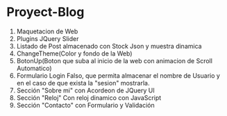 # Proyect-Blog

1. Maquetacion de Web
2. Plugins JQuery Slider
3. Listado de Post almacenado con Stock Json y muestra dinamica
4. ChangeTheme(Color y fondo de la Web)
5. BotonUp(Boton que suba al inicio de la web con animacion de Scroll Automatico)
6. Formulario Login Falso, que permita almacenar el nombre de Usuario y en el caso de que exista la "sesion" mostrarla.
7. Sección "Sobre mi" con Acordeon de JQuery UI
8. Sección "Reloj" Con reloj dinamico con JavaScript
9. Sección "Contacto" con Formulario y Validación
